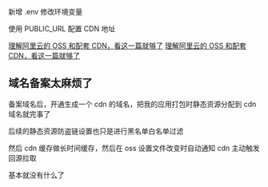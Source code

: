 新增 .env 修改环境变量

使用 PUBLIC_URL 配置 CDN 地址

[理解阿里云的 OSS 和配套 CDN，看这一篇就够了](https://blog.csdn.net/qq_31269061/article/details/110633460)
[理解阿里云的 OSS 和配套 CDN，看这一篇就够了](https://blog.m-jay.cn/?p=85)

## 域名备案太麻烦了

备案域名后，开通生成一个 cdn 的域名，把我的应用打包时静态资源分配到 cdn 域名就完事了

后续的静态资源防盗链设置也只是进行黑名单白名单过滤

然后 cdn 缓存做长时间缓存，然后在 oss 设置文件改变时自动通知 cdn 主动触发回源拉取

基本就没有什么了
